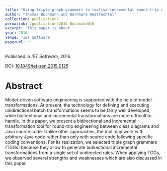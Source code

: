 ```yaml
---
title: "Using triple graph grammars to realise incremental round-trip engineering"
author: "Thomas Buchmann and Bernhard Westfechtel"
collection: publications
permalink: /publication/2016-BuchmannW16
excerpt: 'This paper is about '
year: 2016
venue: 'IET Software'
paperurl: ''
---
```


Published in *IET Software*, 2016

DOI: [10.1049/iet-sen.2015.0125](https://doi.org/10.1049/iet-sen.2015.0125)

Abstract
=====

Model-driven software engineering is supported with the help of model transformations. At present, the technology for defining and executing unidirectional batch transformations seems to be fairly well developed, while bidirectional and incremental transformations are more difficult to handle. In this paper, we present a bidirectional and incremental transformation tool for round-trip engineering between class diagrams and Java source code. Unlike other approaches, the tool may work with arbitrary Java code rather than only with source code following specific coding conventions. For its realization, we selected triple graph grammars (TGGs) because they allow to generate bidirectional incremental transformations from a single set of undirected rules. When applying TGGs, we observed several strengths and weaknesses which are also discussed in this paper. 